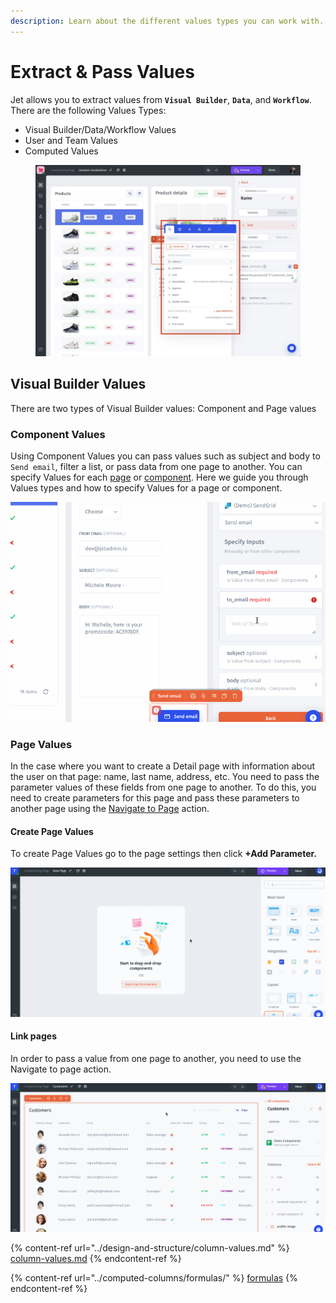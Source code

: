 ```yaml
---
description: Learn about the different values types you can work with.
---
```


# Extract & Pass Values

Jet allows you to extract values from **`Visual Builder`**, **`Data`**, and **`Workflow`**. There are the following Values Types:

* Visual Builder/Data/Workflow Values
* User and Team Values
* Computed Values

<figure><img src="../../.gitbook/assets/visual.jpg" alt=""><figcaption></figcaption></figure>

## Visual Builder Values

There are two types of Visual Builder values: Component and Page values

### Component Values

Using Component Values you can pass values such as subject and body to `Send email`, filter a list, or pass data from one page to another. You can specify Values for each [page](../design-and-structure/pages.md) or [component](../design-and-structure/components/). Here we guide you through Values types and how to specify Values for a page or component.

![](../../.gitbook/assets/testgif44.gif)

### Page Values

In the case where you want to create a Detail page with information about the user on that page: name, last name, address, etc. You need to pass the parameter values of these fields from one page to another. To do this, you need to create parameters for this page and pass these parameters to another page using the [Navigate to Page](../design-and-structure/actions.md) action.

#### Create Page Values

To create Page Values go to the page settings then click **+Add Parameter.**

![](../../.gitbook/assets/testgif24.gif)

#### Link pages

In order to pass a value from one page to another, you need to use the Navigate to page action.

![](../../.gitbook/assets/testgif25.gif)

{% content-ref url="../design-and-structure/column-values.md" %}
[column-values.md](../design-and-structure/column-values.md)
{% endcontent-ref %}

{% content-ref url="../computed-columns/formulas/" %}
[formulas](../computed-columns/formulas/)
{% endcontent-ref %}

